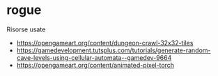 # rogue

Risorse usate

* https://opengameart.org/content/dungeon-crawl-32x32-tiles
* https://gamedevelopment.tutsplus.com/tutorials/generate-random-cave-levels-using-cellular-automata--gamedev-9664
* https://opengameart.org/content/animated-pixel-torch
